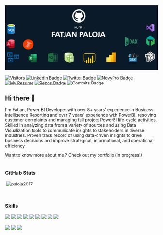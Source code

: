
![Fatjan GitHub Banner](https://github.com/Paloja2017/Paloja2017/blob/main/My%20Banner.PNG)

[![Visitors](https://img.shields.io/badge/MyGitHub-Visitors-informational?style=flat&logo=novypro&logoColor=white&color=25a244)](https://github.com/Paloja2017/Paloja2017/watchers)
[![LinkedIn Badge](https://img.shields.io/badge/LinkedIn-Profile-informational?style=flat&logo=linkedin&logoColor=white&color=0D76A8)](https://www.linkedin.com/in/fatjan-paloja/)
[![Twitter Badge](https://img.shields.io/badge/Twitter-Profile-informational?style=flat&logo=twitter&logoColor=white&color=1CA2F1)](https://twitter.com/FatjanPaloja)
[![NovyPro Badge](https://img.shields.io/badge/NovyPro-Portfolio-informational?style=flat&logo=novypro&logoColor=white&color=6e44ff)](https://www.novypro.com/profile_projects/fatjanpaloja)
[![My Resume](https://img.shields.io/badge/CV-My_Resume-informational?style=flat&logo=novypro&logoColor=white&color=780000)](https://github.com/Paloja2017/Paloja2017/blob/main/Fatjan%20Paloja%20Resume.pdf)
[![Repos Badge](https://badges.pufler.dev/repos/paloja2017)](https://github.com/Paloja2017?tab=repositories)
![Commits Badge](https://badges.pufler.dev/commits/monthly/paloja2017)



## Hi there 👋

I'm Fatjan, Power BI Developer with over 8+ years’ experience in Business Intelligence Reporting and over 7 years’ experience with PowerBI, resolving customer complaints and managing full project PowerBI life-cycle activities. Skilled in analyzing data from a variety of sources and using Data Visualization tools to communicate insights to stakeholders in diverse industries. Proven track record of using data-driven insights to drive business decisions and improve strategical, informational, and operational efficiency 

Want to know more about me ? Check out my portfolio (in progress!) 
</br>
</br>
### GitHub Stats
<p>&nbsp;<img align="center" src="https://github-readme-stats.vercel.app/api?username=paloja2017&show_icons=true&line_height=27&count_private=true&title_color=ffffff&text_color=c9cacc&icon_color=4AB097&bg_color=1A2B34" alt="paloja2017" /></p>
</br>

### Skills
[![](https://img.shields.io/badge/Software-PowerBI-informational?style=flat=css3&logoColor=white&color=fdc500)](https://powerbi.microsoft.com/en-cy/)
[![](https://img.shields.io/badge/Software-PowerBI_Report_Server-informational?style=flat=css3&logoColor=white&color=003049)](https://powerbi.microsoft.com/en-us/report-server/)
[![](https://img.shields.io/badge/Software-PowerPivot-informational?style=flat=Tailwind-CSS&logoColor=white&color=245501)](https://support.microsoft.com/en-us/office/power-pivot-overview-and-learning-f9001958-7901-4caa-ad80-028a6d2432ed)
[![](https://img.shields.io/badge/Software-SQL_Server-informational?style=flat=Sass&logoColor=white&color=003566)](https://www.microsoft.com/en-us/sql-server/sql-server-downloads)
[![](https://img.shields.io/badge/Software-SQL_Server_Analysis_Services-informational?style=flat=Sass&logoColor=white&color=0466c8)](https://learn.microsoft.com/en-us/analysis-services/ssas-overview?view=asallproducts-allversions)
[![](https://img.shields.io/badge/Software-SQL_Server_Reporting_Services-informational?style=flat=Stylus&logoColor=white&color=9e2a2b)](https://learn.microsoft.com/en-us/sql/reporting-services/create-deploy-and-manage-mobile-and-paginated-reports?view=sql-server-ver16)
[![](https://img.shields.io/badge/Software-VisualStudio-informational?style=flat=Stylus&logoColor=white&color=4a0a77)](https://visualstudio.microsoft.com/)
[![](https://img.shields.io/badge/Software-TabularEditor-informational?style=flat=Stylus&logoColor=white&color=2a9134)](https://tabulareditor.com/)
[![](https://img.shields.io/badge/Software-DaxStudio-informational?style=flat=Stylus&logoColor=white&color=00509d)](https://daxstudio.org/)
</br>
</br>
[![](https://img.shields.io/badge/CodeLanguage-Mashup-informational?style=flat=angular&logoColor=white&color=ffd60a)](https://learn.microsoft.com/en-us/powerquery-m/)
[![](https://img.shields.io/badge/CodeLanguage-DAX-informational?style=flat=ionic&logoColor=white&color=ffd60a)](https://learn.microsoft.com/en-us/dax/)
[![](https://img.shields.io/badge/CodeLanguage-SQL-informational?style=flat=react&logoColor=white&color=ffd60a)](https://learn.microsoft.com/en-us/sql/t-sql/language-reference?view=sql-server-ver16)





